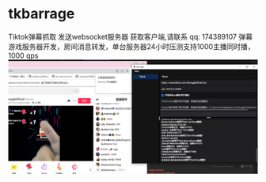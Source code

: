 # tkbarrage
Tiktok弹幕抓取 发送websocket服务器 
获取客户端,请联系 qq: 174389107
弹幕游戏服务器开发，房间消息转发，单台服务器24小时压测支持1000主播同时播，1000 qps
![avatar](images/tk1.png)